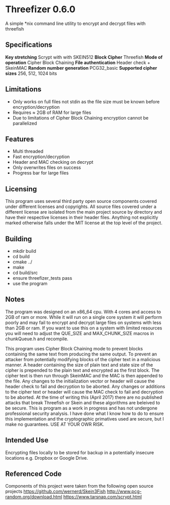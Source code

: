 Threefizer 0.6.0
================
A simple *nix command line utility to encrypt and decrypt files with threefish

Specifications
--------------
**Key stretching** Scrypt with with SKEIN512
**Block Cipher** Threefish
**Mode of operation** Cipher Block Chaining
**File authentication** Header check + SkeinMAC
**Random number generation** PCG32_basic
**Supported cipher sizes** 256, 512, 1024 bits

Limitations
--------------
* Only works on full files not stdin as the file size must be known before encryption/decryption
* Requires ≈ 2GB of RAM for large files
* Due to limitations of Cipher Block Chaining encryption cannot be parallelized

Features
--------
* Multi threaded
* Fast encryption/decryption
* Header and MAC checking on decrypt
* Only overwrites files on success
* Progress bar for large files

Licensing
---------
This program uses several third party open source components covered under different licenses and copyrights. All source files covered under a different license are isolated from the main project source by directory and have their respective licenses in their header files. Anything not explicitly marked otherwise falls under the MIT license at the top level of the project.

Building
--------
* mkdir build
* cd build
* cmake ../
* make
* cd build/src
* ensure threefizer_tests pass
* use the program

Notes
-----
The program was designed on an x86_64 cpu. With 4 cores and access to 2GB of ram or more. While it will run on a single core system it will perform poorly and may fail to encrypt and decrypt large files on systems with less than 2GB or ram. If you want to use this on a system with limited resources you will need to adjust the QUE_SIZE and MAX_CHUNK_SIZE macros in chunkQueue.h and recompile.

This program uses Cipher Block Chaining mode to prevent blocks containing the same text from producing the same output. To prevent an attacker from potentially modifying blocks of the cipher text in a malicious manner. A header containing the size of plain text and state size of the cipher is prepended to the plain text and encrypted as the first block. The cipher text is then run through SkeinMAC and the MAC is then appended to the file. Any changes to the initialization vector or header will cause the header check to fail and decryption to be aborted. Any changes or additions to the cipher text or header will cause the MAC check to fail and decryption to be aborted. At the time of writing this (April 2017) there are no published attacks that break Threefish or Skein and these algorithms are beleived to be secure. This is program as a work in progress and has not undergone professional security analysis. I have done what I know how to do to ensure this implementation and the cryptographic primatives used are secure, but I make no guarantees. USE AT YOUR OWR RISK.

Intended Use
------------
Encrypting files locally to be stored for backup in a potentially insecure locations e.g. Dropbox or Google Drive.

Referenced Code
-------------------
Components of this project were taken from the following open source projects
https://github.com/wernerd/Skein3Fish
http://www.pcg-random.org/download.html
https://www.tarsnap.com/scrypt.html
